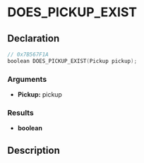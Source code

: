 # DOES_PICKUP_EXIST

## Declaration
```cpp
// 0x7B567F1A
boolean DOES_PICKUP_EXIST(Pickup pickup);
```

### Arguments
- **Pickup:** pickup

### Results
- **boolean**

## Description
